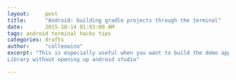 ```yaml
---
layout:     post
title:      "Android: building gradle projects through the terminal"
date:       2015-10-14 01:03:00 AM
tags: android terminal hacks tips 
categories: drafts
author:     "colleowino"
excerpt: "This is especially useful when you want to build the demo app of an android
Library without opening up android studio" 

---
```



